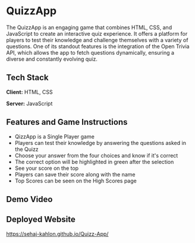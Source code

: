 
# QuizzApp
The QuizzApp is an engaging game that combines HTML, CSS, and JavaScript to create an interactive quiz experience. It offers a platform for players to test their knowledge and challenge themselves with a variety of questions. One of its standout features is the integration of the Open Trivia API, which allows the app to fetch questions dynamically, ensuring a diverse and constantly evolving quiz.




## Tech Stack

**Client:** HTML, CSS

**Server:** JavaScript


## Features and Game Instructions 

- QizzApp is a Single Player game
- Players can test their knowledge by answering the questions asked in the Quizz
- Choose your answer from the four choices and know if it's correct
- The correct option will be highlighted in green after the selection
- See your score on the top
- Players can save their score along with the name
- Top Scores can be seen on the High Scores page



## Demo Video 



## Deployed Website
https://sehaj-kahlon.github.io/Quizz-App/


